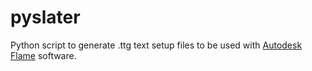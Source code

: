 # pyslater

Python script to generate .ttg text setup files to be used with [Autodesk Flame](https://www.autodesk.com/products/flame) software.
